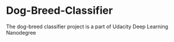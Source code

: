 # Dog-Breed-Classifier
The dog-breed classifier project is a part of Udacity Deep Learning Nanodegree
